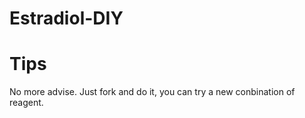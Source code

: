 # Estradiol-DIY
# Tips
No more advise. Just fork and do it, you can try a new conbination of reagent.
